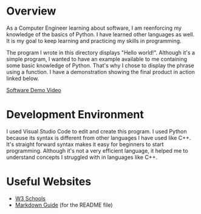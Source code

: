 # Overview

As a Computer Engineer learning about software, I am reenforcing my knowledge of the basics of Python. I have learned other languages as well. It is my goal to keep learning and practicing my skills in programming. 

The program I wrote in this directory displays "Hello world!". Although it's a simple program, I wanted to have an example available to me containing some basic knowledge of Python. That's why I chose to display the phrase using a function. I have a demonstration showing the final product in action linked below. 

[Software Demo Video](https://youtu.be/pQU0uGll5T4)

# Development Environment

I used Visual Studio Code to edit and create this program. I used Python because its syntax is different from other languages I have used like C++. It's straight forward syntax makes it easy for beginners to start programming. Although it's not a very efficient language, it helped me to understand concepts I struggled with in languages like C++.


# Useful Websites

* [W3 Schools](https://www.w3schools.com/python/default.asp)
* [Markdown Guide](https://www.markdownguide.org/cheat-sheet/) (for the README file)